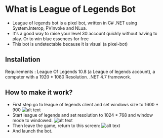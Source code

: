 
# What is League of Legends Bot

  * League of legends bot is a pixel bot, written in C# .NET using System.Interop, PVInvoke and NLua. 
  * It's a good way to raise your level 30 account quickly without having to play. Or to win blue essences for free
  * This bot is undetectable because it is visual (a pixel-bot)

## Installation

   Requirements : League Of Legends 10.8 (a League of legends account), a computer with a 1920 * 1080 Resolution. 
   .NET 4.7 framework.
  
## How to make it work?

   * First step go to league of legends client and set windows size to 1600 * 900
   ![alt text](https://puu.sh/FyhDh/7f43e786a6.png)
   * Start league of legends and set resolution to 1024 * 768 and window mode to windowed.
   ![alt text](https://puu.sh/FyhG0/656e037675.png)
   * Then leave the game, return to this screen: 
   ![alt text](https://image.ibb.co/kRUcES/Explication_Algo.png)
   * And launch the bot. 
	 
